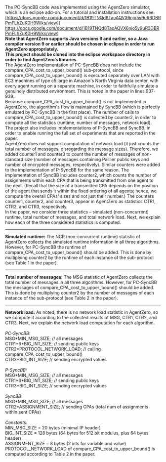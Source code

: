The PC-SyncBB code was implemented using the AgentZero simulator, which is an eclipse add-on. For a tutorial and installation instructions see: [https://docs.google.com/document/d/1B19TNQd8TaoAQVX6njo5v9uR3DBRPmFLhZuK0H9Wiks/view]( https://docs.google.com/document/d/1B19TNQd8TaoAQVX6njo5v9uR3DBRPmFLhZuK0H9Wiks/view) <br>
**Note that AgentZero supports Java versions 9 and earlier, so a Java compiler version 9 or earlier should be chosen in eclipse in order to run AgentZero appropriately.** <br>
**This project should be cloned into the eclipse workspace directory in order to find AgentZero’s libraries.** <br>
The AgentZero implementation of PC-SyncBB does not include the compare_CPA_cost_to_upper_bound() sub-protocol, since compare_CPA_cost_to_upper_bound() is executed separately over LAN with EC2 machines of type c5.large in Amazon's North Virginia data center, with every agent running on a separate machine, in order to faithfully simulate a genuinely distributed environment. This is noted in the paper in lines 937-939. <br>
Because compare_CPA_cost_to_upper_bound() is not implemented in AgentZero, the algorithm's flow is maintained by SyncBB (which is perfectly emulated by PC-SyncBB in the first place). The number of calls to compare_CPA_cost_to_upper_bound() is collected by counter2, in order to compute all the statistics (runtime, number of messages, network load). <br>
The project also includes implementations of P-SyncBB and SyncBB, in order to enable running the full set of experiments that are reported in the paper. <br>
AgentZero does not support computation of network load (it just counts the total number of messages, disregarding the message sizes). Therefore, we added counter1 and counter3 to count the number of messages of non-standard size (number of messages containing Paillier public keys and number of encrypted messages, respectively). Similar counters were added to the implementation of P-SyncBB for the same reason. The implementation of SyncBB includes counter2, which counts the number of assignments within each CPA that is being transmitted from one agent to the next. (Recall that the size of a transmitted CPA depends on the position of the agent that sends it within the fixed ordering of all agents; hence, we compute the overall CPAs' sizes and not just their number.) The counters counter1, counter2, and counter3, appear in AgentZero as statistics CTR1, CTR2, and CTR3, respectively. <br>
In the paper, we consider three statistics – simulated (non-concurrent) runtime, total number of messages, and total network load. Next, we explain how each of the three considered statistics is computed. <br>
___
**Simulated runtime:**
The NCR (non-concurrent runtime) statistic of AgentZero collects the simulated runtime information in all three algorithms. However, for PC-SyncBB the runtime of compare_CPA_cost_to_upper_bound() should be added. This is done by multiplying counter2 by the runtime of each instance of the sub-protocol (see Table 1 in the paper). <br>
___
**Total number of messages:**
The MSG statistic of AgentZero collects the total number of messages in all three algorithms. However, for PC-SyncBB the messages of compare_CPA_cost_to_upper_bound() should be added. This is done by multiplying counter2 by the number of messages of each instance of the sub-protocol (see Table 2 in the paper). <br>
___
**Network load:**
As noted, there is no network load statistic in AgentZero, so we compute it according to the collected results of MSG, CTR1, CTR2, and CTR3. Next, we explain the network load computation for each algorithm. <br>
<br>
*PC-SyncBB:* <br>
MSG\*MIN_MSG_SIZE; // all messages <br>
CTR1\*6\*BIG_INT_SIZE; // sending public keys <br>
CTR2\*PROTOCOL_NETWORK_LOAD; // calling compare_CPA_cost_to_upper_bound() <br>
CTR3\*BIG_INT_SIZE; // sending encrypted values <br>
<br>
*P-SyncBB:* <br>
MSG\*MIN_MSG_SIZE; // all messages <br>
CTR1\*6\*BIG_INT_SIZE; // sending public keys <br>
CTR3\*BIG_INT_SIZE; // sending encrypted values <br>
<br>
*SyncBB:* <br>
MSG\*MIN_MSG_SIZE; // all messages <br>
CTR2\*ASSIGNMENT_SIZE; // sending CPAs (total num of assignments within sent CPAs) <br>
<br>
*Constants:* <br>
MIN_MSG_SIZE = 20 bytes (minimal IP header) <br>
BIG_INT_SIZE = 128 bytes (64 bytes for 512 bit modulus, plus 64 bytes header) <br>
ASSIGNMENT_SIZE = 8 bytes (2 ints for variable and value) <br>
PROTOCOL_NETWORK_LOAD of compare_CPA_cost_to_upper_bound() is computed according to Table 2 in the paper. <br>
